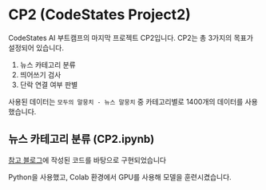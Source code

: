 # CP2 (CodeStates Project2)

CodeStates AI 부트캠프의 마지막 프로젝트 CP2입니다. CP2는 총 3가지의 목표가 설정되어 있습니다.

1. 뉴스 카테고리 분류
2. 띄어쓰기 검사
3. 단락 연결 여부 판별

사용된 데이터는 `모두의 말뭉치 - 뉴스 말뭉치` 중 카테고리별로 1400개의 데이터를 사용했습니다. 

## 뉴스 카테고리 분류 (CP2.ipynb)

[참고 블로그](https://doheon.github.io/%EC%BD%94%EB%93%9C%EA%B5%AC%ED%98%84/nlp/ci-kobert-post/)에 작성된 코드를 바탕으로 구현되었습니다

Python을 사용했고, Colab 환경에서 GPU를 사용해 모델을 훈련시켰습니다. 


